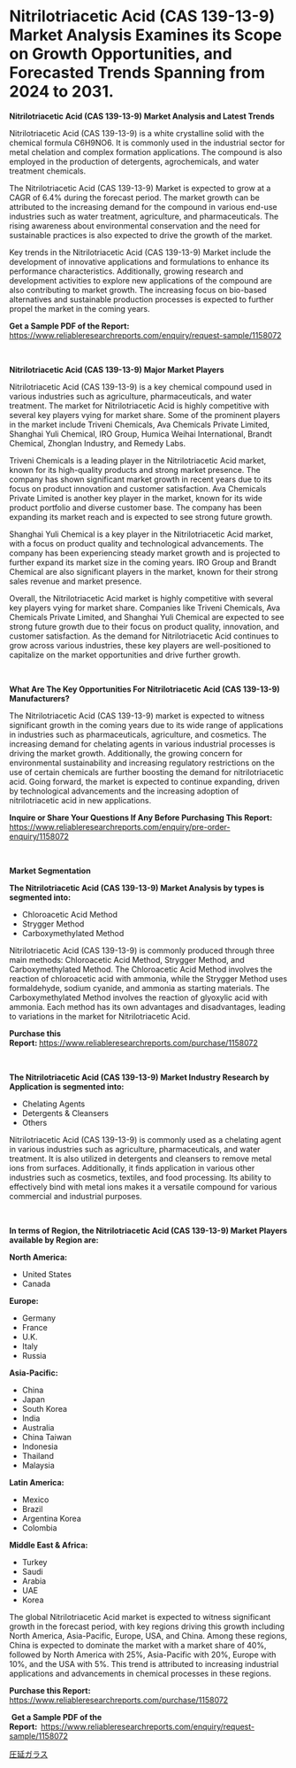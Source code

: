 <p><h1>Nitrilotriacetic Acid (CAS 139-13-9) Market Analysis Examines its Scope on Growth Opportunities, and Forecasted Trends Spanning from 2024 to 2031.</h1></p><p><strong>Nitrilotriacetic Acid (CAS 139-13-9) Market Analysis and Latest Trends</strong></p>
<p><p>Nitrilotriacetic Acid (CAS 139-13-9) is a white crystalline solid with the chemical formula C6H9NO6. It is commonly used in the industrial sector for metal chelation and complex formation applications. The compound is also employed in the production of detergents, agrochemicals, and water treatment chemicals.</p><p>The Nitrilotriacetic Acid (CAS 139-13-9) Market is expected to grow at a CAGR of 6.4% during the forecast period. The market growth can be attributed to the increasing demand for the compound in various end-use industries such as water treatment, agriculture, and pharmaceuticals. The rising awareness about environmental conservation and the need for sustainable practices is also expected to drive the growth of the market.</p><p>Key trends in the Nitrilotriacetic Acid (CAS 139-13-9) Market include the development of innovative applications and formulations to enhance its performance characteristics. Additionally, growing research and development activities to explore new applications of the compound are also contributing to market growth. The increasing focus on bio-based alternatives and sustainable production processes is expected to further propel the market in the coming years.</p></p>
<p><strong>Get a Sample PDF of the Report:&nbsp;</strong> <a href="https://www.reliableresearchreports.com/enquiry/request-sample/1158072">https://www.reliableresearchreports.com/enquiry/request-sample/1158072</a></p>
<p>&nbsp;</p>
<p><strong>Nitrilotriacetic Acid (CAS 139-13-9) Major Market Players</strong></p>
<p><p>Nitrilotriacetic Acid (CAS 139-13-9) is a key chemical compound used in various industries such as agriculture, pharmaceuticals, and water treatment. The market for Nitrilotriacetic Acid is highly competitive with several key players vying for market share. Some of the prominent players in the market include Triveni Chemicals, Ava Chemicals Private Limited, Shanghai Yuli Chemical, IRO Group, Humica Weihai International, Brandt Chemical, Zhonglan Industry, and Remedy Labs.</p><p>Triveni Chemicals is a leading player in the Nitrilotriacetic Acid market, known for its high-quality products and strong market presence. The company has shown significant market growth in recent years due to its focus on product innovation and customer satisfaction. Ava Chemicals Private Limited is another key player in the market, known for its wide product portfolio and diverse customer base. The company has been expanding its market reach and is expected to see strong future growth.</p><p>Shanghai Yuli Chemical is a key player in the Nitrilotriacetic Acid market, with a focus on product quality and technological advancements. The company has been experiencing steady market growth and is projected to further expand its market size in the coming years. IRO Group and Brandt Chemical are also significant players in the market, known for their strong sales revenue and market presence.</p><p>Overall, the Nitrilotriacetic Acid market is highly competitive with several key players vying for market share. Companies like Triveni Chemicals, Ava Chemicals Private Limited, and Shanghai Yuli Chemical are expected to see strong future growth due to their focus on product quality, innovation, and customer satisfaction. As the demand for Nitrilotriacetic Acid continues to grow across various industries, these key players are well-positioned to capitalize on the market opportunities and drive further growth.</p></p>
<p>&nbsp;</p>
<p><strong>What Are The Key Opportunities For Nitrilotriacetic Acid (CAS 139-13-9) Manufacturers?</strong></p>
<p><p>The Nitrilotriacetic Acid (CAS 139-13-9) market is expected to witness significant growth in the coming years due to its wide range of applications in industries such as pharmaceuticals, agriculture, and cosmetics. The increasing demand for chelating agents in various industrial processes is driving the market growth. Additionally, the growing concern for environmental sustainability and increasing regulatory restrictions on the use of certain chemicals are further boosting the demand for nitrilotriacetic acid. Going forward, the market is expected to continue expanding, driven by technological advancements and the increasing adoption of nitrilotriacetic acid in new applications.</p></p>
<p><strong>Inquire or Share Your Questions If Any Before Purchasing This Report:</strong> <a href="https://www.reliableresearchreports.com/enquiry/pre-order-enquiry/1158072">https://www.reliableresearchreports.com/enquiry/pre-order-enquiry/1158072</a></p>
<p>&nbsp;</p>
<p><strong>Market Segmentation</strong></p>
<p><strong>The Nitrilotriacetic Acid (CAS 139-13-9) Market Analysis by types is segmented into:</strong></p>
<p><ul><li>Chloroacetic Acid Method</li><li>Strygger Method</li><li>Carboxymethylated Method</li></ul></p>
<p><p>Nitrilotriacetic Acid (CAS 139-13-9) is commonly produced through three main methods: Chloroacetic Acid Method, Strygger Method, and Carboxymethylated Method. The Chloroacetic Acid Method involves the reaction of chloroacetic acid with ammonia, while the Strygger Method uses formaldehyde, sodium cyanide, and ammonia as starting materials. The Carboxymethylated Method involves the reaction of glyoxylic acid with ammonia. Each method has its own advantages and disadvantages, leading to variations in the market for Nitrilotriacetic Acid.</p></p>
<p><strong>Purchase this Report:&nbsp;</strong><a href="https://www.reliableresearchreports.com/purchase/1158072">https://www.reliableresearchreports.com/purchase/1158072</a></p>
<p>&nbsp;</p>
<p><strong>The Nitrilotriacetic Acid (CAS 139-13-9) Market Industry Research by Application is segmented into:</strong></p>
<p><ul><li>Chelating Agents</li><li>Detergents & Cleansers</li><li>Others</li></ul></p>
<p><p>Nitrilotriacetic Acid (CAS 139-13-9) is commonly used as a chelating agent in various industries such as agriculture, pharmaceuticals, and water treatment. It is also utilized in detergents and cleansers to remove metal ions from surfaces. Additionally, it finds application in various other industries such as cosmetics, textiles, and food processing. Its ability to effectively bind with metal ions makes it a versatile compound for various commercial and industrial purposes.</p></p>
<p>&nbsp;</p>
<p><strong>In terms of Region, the Nitrilotriacetic Acid (CAS 139-13-9) Market Players available by Region are:</strong></p>
<p>
    <p> <strong> North America: </strong>
        <ul>
            <li>United States</li>
            <li>Canada</li>
        </ul>
        </p> 
    <p> <strong> Europe: </strong>
        <ul>
            <li>Germany</li>
            <li>France</li>
            <li>U.K.</li>
            <li>Italy</li>
            <li>Russia</li>
        </ul>
        </p> 
    <p> <strong> Asia-Pacific: </strong>
        <ul>
            <li>China</li>
            <li>Japan</li>
            <li>South Korea</li>
            <li>India</li>
            <li>Australia</li>
            <li>China Taiwan</li>
            <li>Indonesia</li>
            <li>Thailand</li>
            <li>Malaysia</li>
        </ul>
        </p> 
    <p> <strong> Latin America: </strong>
        <ul>
            <li>Mexico</li>
            <li>Brazil</li>
            <li>Argentina Korea</li>
            <li>Colombia</li>
        </ul>
        </p> 
    <p> <strong> Middle East & Africa: </strong>
        <ul>
            <li>Turkey</li>
            <li>Saudi</li>
            <li>Arabia</li>
            <li>UAE</li>
            <li>Korea</li>
        </ul>
    </p>
    </p>
<p><p>The global Nitrilotriacetic Acid market is expected to witness significant growth in the forecast period, with key regions driving this growth including North America, Asia-Pacific, Europe, USA, and China. Among these regions, China is expected to dominate the market with a market share of 40%, followed by North America with 25%, Asia-Pacific with 20%, Europe with 10%, and the USA with 5%. This trend is attributed to increasing industrial applications and advancements in chemical processes in these regions.</p></p>
<p><strong>Purchase this Report: </strong><a href="https://www.reliableresearchreports.com/purchase/1158072">https://www.reliableresearchreports.com/purchase/1158072</a></p>
<p>&nbsp;<strong>Get a Sample PDF of the Report:&nbsp;&nbsp;</strong><a href="https://www.reliableresearchreports.com/enquiry/request-sample/1158072">https://www.reliableresearchreports.com/enquiry/request-sample/1158072</a></p>
<p><strong></strong></p>
<p><p><a href="https://github.com/ksxzwxabcuynh011/Market-Research-Report-List-1/blob/main/6006300194546.md">圧延ガラス</a></p></p>